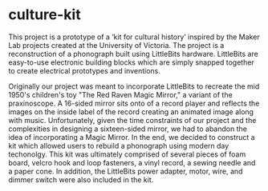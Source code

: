 # culture-kit

This project is a prototype of a ‘kit for cultural history’ inspired by the Maker Lab projects created at the University of Victoria. The project is a reconstruction of a phonograph built using LittleBits hardware. LittleBits are easy-to-use electronic building blocks which are simply snapped together to create electrical prototypes and inventions.

Originally our project was meant to incorporate LittleBits to recreate the mid 1950's children's toy "The Red Raven Magic Mirror," a variant of the praxinoscope. A 16-sided mirror sits onto of a record player and reflects the images on the inside label of the record creating an animated image along with music. Unfortunately, given the time constraints of our project and the complexities in designing a sixteen-sided mirror, we had to abandon the idea of incorporating a Magic Mirror. In the end, we decided to construct a kit which allowed users to rebuild a phonograph using modern day techonolgy. This kit was ultimately comprised of several pieces of foam board, velcro hook and loop fasteners, a vinyl record, a sewing needle and a paper cone. In addition, the LittleBits power adapter, motor, wire, and dimmer switch were also included in the kit.


